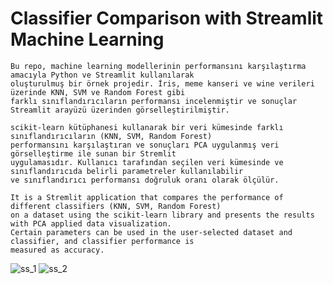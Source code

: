 # Classifier Comparison with Streamlit Machine Learning

```
Bu repo, machine learning modellerinin performansını karşılaştırma amacıyla Python ve Streamlit kullanılarak 
oluşturulmuş bir örnek projedir. İris, meme kanseri ve wine verileri üzerinde KNN, SVM ve Random Forest gibi 
farklı sınıflandırıcıların performansı incelenmiştir ve sonuçlar Streamlit arayüzü üzerinden görselleştirilmiştir.

scikit-learn kütüphanesi kullanarak bir veri kümesinde farklı sınıflandırıcıların (KNN, SVM, Random Forest)
performansını karşılaştıran ve sonuçları PCA uygulanmış veri görselleştirme ile sunan bir Stremlit 
uygulamasıdır. Kullanıcı tarafından seçilen veri kümesinde ve sınıflandırıcıda belirli parametreler kullanılabilir
ve sınıflandırıcı performansı doğruluk oranı olarak ölçülür.
```

```
It is a Stremlit application that compares the performance of different classifiers (KNN, SVM, Random Forest)
on a dataset using the scikit-learn library and presents the results with PCA applied data visualization.
Certain parameters can be used in the user-selected dataset and classifier, and classifier performance is 
measured as accuracy.
```

![ss_1](https://user-images.githubusercontent.com/91004987/216827108-0bcceef3-e3bb-412b-b964-efb236e43021.JPG)
![ss_2](https://user-images.githubusercontent.com/91004987/216827110-337ff3ea-4fad-4086-92ca-6312f1ce7361.JPG)
